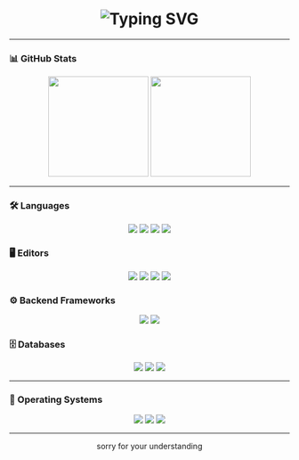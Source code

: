 <!-- Banner -->
<h1 align="center">
  <img src="https://readme-typing-svg.herokuapp.com?font=Fira+Code&size=24&pause=1200&color=00E7FF&center=true&vCenter=true&width=650&lines=Hey+%F0%9F%91%8B%2C+I'm+notmeower;Rustacean+🦀+|+Gopher+%F0%9F%90%8D+|+JVM+Wizard+☕;Arch+%2B+Gentoo+Linux+Enthusiast+🐧;Customizing+my+world+with+Hyprland+%F0%9F%92%BB" alt="Typing SVG"/>
</h1>

---

### 📊 GitHub Stats
<p align="center">
  <img src="https://github-readme-stats-ruddy-omega-58.vercel.app/api?username=notmeower&show_icons=true&theme=tokyonight&hide_border=true" height="180px"/>
  <img src="https://github-readme-stats-ruddy-omega-58.vercel.app/api/top-langs/?username=notmeower&layout=compact&theme=blue-green&hide_border=true" height="180px"/>
</p>

---

### 🛠️ Languages
<p align="center">
  <img src="https://img.shields.io/badge/Rust-000000?style=for-the-badge&logo=rust&logoColor=white"/>
  <img src="https://img.shields.io/badge/Go-00ADD8?style=for-the-badge&logo=go&logoColor=white"/>
  <img src="https://img.shields.io/badge/Java-007396?style=for-the-badge&logo=openjdk&logoColor=white"/>
  <img src="https://img.shields.io/badge/JavaScript-323330?style=for-the-badge&logo=javascript&logoColor=F7DF1E"/>
</p>

### 🖥️ Editors
<p align="center">
  <img src="https://img.shields.io/badge/Neovim-57A143?style=for-the-badge&logo=neovim&logoColor=white"/>
  <img src="https://img.shields.io/badge/Vim-019733?style=for-the-badge&logo=vim&logoColor=white"/>
  <img src="https://img.shields.io/badge/Emacs-7F5AB6?style=for-the-badge&logo=gnu-emacs&logoColor=white"/>
  <img src="https://img.shields.io/badge/JetBrains-000000?style=for-the-badge&logo=jetbrains&logoColor=white"/>
</p>

### ⚙️ Backend Frameworks
<p align="center">
  <img src="https://img.shields.io/badge/Express.js-404D59?style=for-the-badge&logo=express&logoColor=white"/>
  <img src="https://img.shields.io/badge/Spring%20Boot-6DB33F?style=for-the-badge&logo=springboot&logoColor=white"/>
</p>

### 🗄️ Databases
<p align="center">
  <img src="https://img.shields.io/badge/MongoDB-4EA94B?style=for-the-badge&logo=mongodb&logoColor=white"/>
  <img src="https://img.shields.io/badge/MySQL-005C84?style=for-the-badge&logo=mysql&logoColor=white"/>
  <img src="https://img.shields.io/badge/Redis-DC382D?style=for-the-badge&logo=redis&logoColor=white"/>
</p>

---

### 🐧 Operating Systems
<p align="center">
  <img src="https://img.shields.io/badge/Arch%20Linux-1793D1?style=for-the-badge&logo=arch-linux&logoColor=white"/>
  <img src="https://img.shields.io/badge/Gentoo-54487A?style=for-the-badge&logo=gentoo&logoColor=white"/>
  <img src="https://img.shields.io/badge/Hyprland-00BFFF?style=for-the-badge&logo=wayland&logoColor=white"/>
</p>

---


<p align="center">sorry for your understanding</p>
